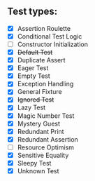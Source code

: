 ## Test types:
- [x] Assertion Roulette
- [x] Conditional Test Logic
- [ ] Constructor Initialization
- [x] ~~Default Test~~
- [x] Duplicate Assert
- [x] Eager Test
- [x] Empty Test
- [x] Exception Handling
- [x] General Fixture
- [x] ~~Ignored Test~~
- [x] Lazy Test
- [x] Magic Number Test
- [x] Mystery Guest
- [x] Redundant Print
- [x] Redundant Assertion
- [ ] Resource Optimism
- [x] Sensitive Equality
- [x] Sleepy Test
- [x] Unknown Test
